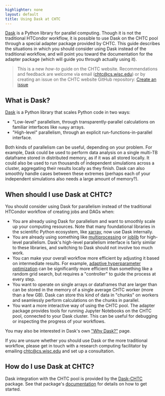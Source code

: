 ```yaml
---
highlighter: none
layout: default
title: Using Dask at CHTC
---
```


[Dask](https://docs.dask.org/en/latest/) 
is a Python library for parallel computing.
Though it is not the traditional HTCondor workflow, it is possible to use
Dask on the CHTC pool through a special adapter package provided by CHTC.
This guide describes the situations in which you should consider using
Dask instead of the traditional workflow, and will point you toward the
documentation for the adapter package (which will guide you through
actually using it).

> This is a new *how-to* guide on the CHTC website. Recommendations and 
> feedback are welcome via email ([chtc@cs.wisc.edu](mailto:chtc@cs.wisc.edu)) or by creating an 
> issue on the CHTC website GitHub repository: [Create an issue](https://github.com/CHTC/chtc-website-source/issues/new)


## What is Dask?

[Dask](https://docs.dask.org/en/latest/) 
is a Python library that scales Python code in two ways:
- "Low-level" parallelism, through transparently-parallel calculations on familiar interfaces like `numpy` arrays.
- "High-level" parallelism, through an explicit run-functions-in-parallel interface.

Both kinds of parallelism can be useful, depending on your problem.
For example, Dask could be used to perform data analysis on a single multi-TB
dataframe stored in distributed memory, as if it was all stored locally.
It could also be used to run thousands of independent simulations across
a cluster, aggregating their results locally as they finish.
Dask can also smoothly handle cases between these extremes (perhaps each of your
independent simulations also needs a large amount of memory?).


## When should I use Dask at CHTC?

You should consider using Dask for parallelism instead of 
the traditional HTCondor workflow of creating jobs and DAGs when:

- You are already using Dask for parallelism and want to smoothly scale
  up your computing resources. Note that many foundational libraries in the
  scientific Python ecosystem, like [xarray](https://xarray.pydata.org/en/stable/),
  now use Dask internally.
- You are already using something like 
  [multiprocessing](https://docs.python.org/3/library/multiprocessing.html) or
  [joblib](https://joblib.readthedocs.io/en/latest/)
  for high-level parallelism. 
  Dask's high-level parallelism interface is fairly similar to these libraries,
  and switching to Dask should not involve too much work.
- You can make your overall workflow more efficient by adjusting it based
  on intermediate results.
  For example,
  [adaptive hyperparameter optimization](https://ml.dask.org/hyper-parameter-search.html#adaptive-hyperparameter-optimization)
  can be significantly more efficient than something like a random grid search,
  but requires a "controller" to guide the process at every step.
- You want to operate on single arrays or dataframes that are larger 
  than can be stored in the memory of a single average CHTC worker 
  (more than a few GB). Dask can store this kind of data in "chunks" on workers
  and seamlessly perform calculations on the chunks in parallel.
- You want a more interactive way of using the CHTC pool. 
  The adapter package provides tools for running Jupyter Notebooks on the
  CHTC pool, connected to your Dask cluster.
  This can be useful for debugging or inspecting the progress of your workflows.

You may also be interested in Dask's own 
["Why Dask?"](https://docs.dask.org/en/latest/why.html) page.

If you are unsure whether you should use Dask or the more traditional workflow,
please get in touch with a research computing facilitator by emailing 
[chtc@cs.wisc.edu](mailto:chtc@cs.wisc.edu) and set up a consultation.


## How do I use Dask at CHTC?

Dask integration with the CHTC pool is provided by the
[Dask-CHTC](https://dask-chtc.readthedocs.io/) package.
See that package's [documentation](https://dask-chtc.readthedocs.io/) 
for details on how to get started.
